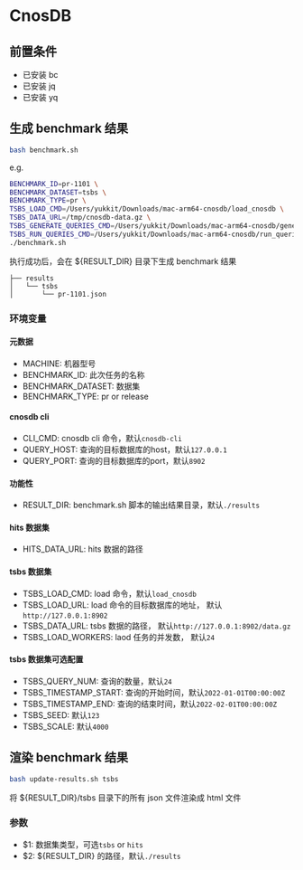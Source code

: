 # CnosDB

## 前置条件

- 已安装 bc
- 已安装 jq
- 已安装 yq

## 生成 benchmark 结果

```bash
bash benchmark.sh
```

e.g.
```bash
BENCHMARK_ID=pr-1101 \
BENCHMARK_DATASET=tsbs \
BENCHMARK_TYPE=pr \
TSBS_LOAD_CMD=/Users/yukkit/Downloads/mac-arm64-cnosdb/load_cnosdb \
TSBS_DATA_URL=/tmp/cnosdb-data.gz \
TSBS_GENERATE_QUERIES_CMD=/Users/yukkit/Downloads/mac-arm64-cnosdb/generate_queries \
TSBS_RUN_QUERIES_CMD=/Users/yukkit/Downloads/mac-arm64-cnosdb/run_queries_cnosdb \
./benchmark.sh 
```

执行成功后，会在 ${RESULT_DIR} 目录下生成 benchmark 结果
```
├── results
│   └── tsbs
│       └── pr-1101.json
```

### 环境变量

#### 元数据

- MACHINE: 机器型号
- BENCHMARK_ID: 此次任务的名称
- BENCHMARK_DATASET: 数据集
- BENCHMARK_TYPE: pr or release

#### cnosdb cli
- CLI_CMD: cnosdb cli 命令，默认`cnosdb-cli`
- QUERY_HOST: 查询的目标数据库的host，默认`127.0.0.1`
- QUERY_PORT: 查询的目标数据库的port，默认`8902`

#### 功能性
- RESULT_DIR: benchmark.sh 脚本的输出结果目录，默认`./results`

#### hits 数据集

- HITS_DATA_URL: hits 数据的路径

#### tsbs 数据集

- TSBS_LOAD_CMD: load 命令，默认`load_cnosdb`
- TSBS_LOAD_URL: load 命令的目标数据库的地址， 默认`http://127.0.0.1:8902`
- TSBS_DATA_URL: tsbs 数据的路径， 默认`http://127.0.0.1:8902/data.gz`
- TSBS_LOAD_WORKERS: laod 任务的并发数， 默认`24`

#### tsbs 数据集可选配置
- TSBS_QUERY_NUM: 查询的数量，默认`24`
- TSBS_TIMESTAMP_START: 查询的开始时间，默认`2022-01-01T00:00:00Z`
- TSBS_TIMESTAMP_END: 查询的结束时间，默认`2022-02-01T00:00:00Z`
- TSBS_SEED: 默认`123`
- TSBS_SCALE: 默认`4000`

## 渲染 benchmark 结果

```bash
bash update-results.sh tsbs
```

将 ${RESULT_DIR}/tsbs 目录下的所有 json 文件渲染成 html 文件

### 参数

- $1: 数据集类型，可选`tsbs` or `hits`
- $2: ${RESULT_DIR} 的路径，默认`./results`
